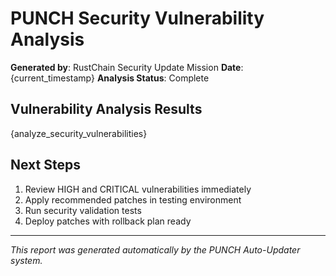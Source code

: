 # PUNCH Security Vulnerability Analysis

**Generated by**: RustChain Security Update Mission
**Date**: {current_timestamp}
**Analysis Status**: Complete

## Vulnerability Analysis Results

{analyze_security_vulnerabilities}

## Next Steps

1. Review HIGH and CRITICAL vulnerabilities immediately
2. Apply recommended patches in testing environment
3. Run security validation tests
4. Deploy patches with rollback plan ready

---
*This report was generated automatically by the PUNCH Auto-Updater system.*
